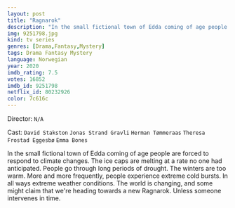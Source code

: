 ```yaml
---
layout: post
title: "Ragnarok"
description: "In the small fictional town of Edda coming of age people are forced to respond to climate changes. The ice caps are melting at a rate no one had anticipated. People go through long periods of drought. The winters are too warm. More and more frequently, people experience extreme cold bursts. In all ways extreme weather conditions. The world is changing, and some might claim that we're heading towards a new Ragnarok. Unless someone intervenes in time..."
img: 9251798.jpg
kind: tv series
genres: [Drama,Fantasy,Mystery]
tags: Drama Fantasy Mystery 
language: Norwegian
year: 2020
imdb_rating: 7.5
votes: 16852
imdb_id: 9251798
netflix_id: 80232926
color: 7c616c
---
```

Director: `N/A`  

Cast: `David Stakston` `Jonas Strand Gravli` `Herman Tømmeraas` `Theresa Frostad Eggesbø` `Emma Bones` 

In the small fictional town of Edda coming of age people are forced to respond to climate changes. The ice caps are melting at a rate no one had anticipated. People go through long periods of drought. The winters are too warm. More and more frequently, people experience extreme cold bursts. In all ways extreme weather conditions. The world is changing, and some might claim that we're heading towards a new Ragnarok. Unless someone intervenes in time.